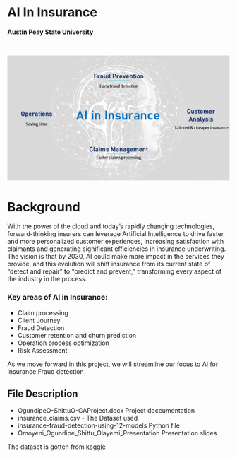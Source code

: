 # AI In Insurance
**Austin Peay State University**

<!-- PROJECT LOGO -->
<br />
<p align="center">
  
  <a href="https://github.com/OmoyeniO/AI-in-Insurance">
    <img src="ai_insurance.png" alt="Logo", width = 800 >
  </a>
  
</p>








# Background
With the power of the cloud and today’s rapidly changing technologies, forward-thinking insurers can leverage Artificial Intelligence to drive faster and more personalized customer experiences, increasing satisfaction with claimants and generating significant efficiencies in insurance underwriting. The vision is that by 2030, AI could make more impact in the services they provide, and this evolution will shift insurance from its current state of “detect and repair” to “predict and prevent,” transforming every aspect of the industry in the process.


### Key areas of AI in Insurance:
 
* Claim processing
* Client Journey
* Fraud Detection
* Customer retention and churn prediction
* Operation process optimization
* Risk Assessment 


As we move forward in this project, we will streamline our focus to AI for Insurance Fraud detection


## File Description
* OgundipeO-ShittuO-GAProject.docx  Project doccumentation
* insurance_claims.csv  - The Dataset used
* insurance-fraud-detection-using-12-models  Python file
* Omoyeni_Ogundipe_Shittu_Olayemi_Presentation     Presentation slides

The dataset is gotten from [kaggle](https://www.kaggle.com/datasets/buntyshah/auto-insurance-claims-data)


